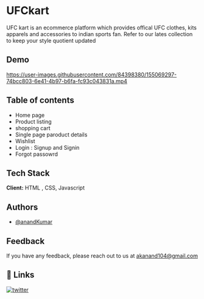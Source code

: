 
# UFCkart

UFC kart is an ecommerce platform  which provides offical UFC clothes, kits apparels and accessories to indian sports fan.
Refer to our lates collection to keep your style quotient updated 
## Demo


https://user-images.githubusercontent.com/84398380/155069297-74bcc803-6e41-4b97-b6fa-fc93c043831a.mp4





## Table of contents

- Home page
- Product listing
- shopping cart
- Single page paroduct details
- Wishlist
- Login : Signup and Signin
- Forgot passowrd

## Tech Stack

**Client:** HTML , CSS, Javascript


## Authors

- [@anandKumar](https://github.com/anandkumarcoder)


## Feedback

If you have any feedback, please reach out to us at akanand104@gmail.com


## 🔗 Links


[![twitter](https://img.shields.io/badge/twitter-1DA1F2?style=for-the-badge&logo=twitter&logoColor=white)](https://twitter.com/5_Anand)


